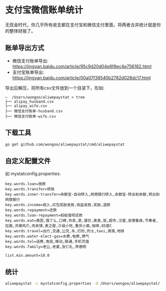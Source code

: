 # 支付宝微信账单统计

无现金时代，你几乎所有收支都在支付宝和微信支付里面，将两者合并统计就是你的整体财报了。

## 账单导出方式
- 微信支付账单导出: https://jingyan.baidu.com/article/95c9d20d04e8f8ec4e756182.html
- 支付宝账单导出: https://jingyan.baidu.com/article/00a07f38540b2782d028dc17.html

导出后解压，将所有csv文件放到一个目录下，形如:
```
~  /Users/wongoo/aliwepaystat > tree
├── alipay_husband.csv
├── alipay_wife.csv
├── 微信支付账单-husband.csv
├── 微信支付账单-wife.csv
```

## 下载工具

```bash
go get github.com/wongoo/aliwepaystat/cmd/aliwepaystat
```

## 自定义配置文件

如 mystatconfig.properties:
```
key.words.loan=放款
key.words.transfer=转账
key.words.inner-transfer=余额宝-自动转入,网商银行转入,余额宝-转出到余额,转出到网商银行
key.words.income=收入,红包奖励发放,收益发放,奖励,退款
key.words.repayment=还款
key.words.loan-repayment=蚂蚁借呗还款
key.words.eat=美团,饿了么,口碑,外卖,菜,餐饮,美食,饭,超市,汉堡,安德鲁森,节奏者,拉面,洪濑鸡爪,肉夹馍,麦之屋,沙县小吃,重庆小面,咖啡,85度C
key.words.travel=出行,交通,公交,车,打的,的士,taxi,滴滴,地铁
key.words.water-elect-gas=水费,电费,燃气
key.words.tel=话费,电信,移动,联通,手机充值
key.words.family=老公,老婆,张仁礼,李德明

list.min.amount=10.0
```

## 统计

```bash
aliwepaystat -c mystatconfig.properties -d /Users/wongoo/aliwepaystat/
```